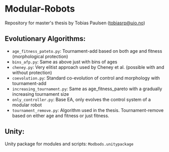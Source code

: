 # Modular-Robots
Repository for master's thesis by Tobias Paulsen (tobiasrp@uio.no)

## Evolutionary Algorithms:
- ``age_fitness_pateto.py``: Tournament-add based on both age and fitness (morphological protection)
- ``bins_afp.py``: Same as above just with bins of ages
- ``cheney.py``: Very elitist approach used by Cheney et al. (possible with and without protection)
- ``coevolution.py``: Standard co-evolution of control and morphology with tournament-add
- ``increasing_tournament.py``: Same as age_fitness_pareto with a gradually increasing tournament size
- ``only_controller.py``: Base EA, only evolves the control system of a modular robot
- ``tournament_remove.py``: Algorithm used in the thesis. Tournament-remove based on either age and fitness or just fitness.

## Unity:
Unity package for modules and scripts: ``Modbods.unitypackage``
